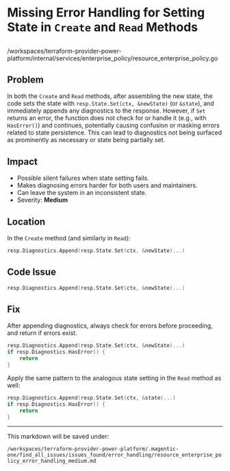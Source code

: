 # Missing Error Handling for Setting State in `Create` and `Read` Methods

##

/workspaces/terraform-provider-power-platform/internal/services/enterprise_policy/resource_enterprise_policy.go

## Problem

In both the `Create` and `Read` methods, after assembling the new state, the code sets the state with `resp.State.Set(ctx, &newState)` (or `&state`), and immediately appends any diagnostics to the response. However, if `Set` returns an error, the function does not check for or handle it (e.g., with `HasError()`) and continues, potentially causing confusion or masking errors related to state persistence. This can lead to diagnostics not being surfaced as prominently as necessary or state being partially set.

## Impact

- Possible silent failures when state setting fails.
- Makes diagnosing errors harder for both users and maintainers.
- Can leave the system in an inconsistent state.
- Severity: **Medium**

## Location

In the `Create` method (and similarly in `Read`):

```go
resp.Diagnostics.Append(resp.State.Set(ctx, &newState)...)
```

## Code Issue

```go
resp.Diagnostics.Append(resp.State.Set(ctx, &newState)...)
```

## Fix

After appending diagnostics, always check for errors before proceeding, and return if errors exist.

```go
resp.Diagnostics.Append(resp.State.Set(ctx, &newState)...)
if resp.Diagnostics.HasError() {
	return
}
```

Apply the same pattern to the analogous state setting in the `Read` method as well:

```go
resp.Diagnostics.Append(resp.State.Set(ctx, &state)...)
if resp.Diagnostics.HasError() {
	return
}
```

---

This markdown will be saved under:

`/workspaces/terraform-provider-power-platform/.magentic-one/find_all_issues/issues_found/error_handling/resource_enterprise_policy_error_handling_medium.md`
